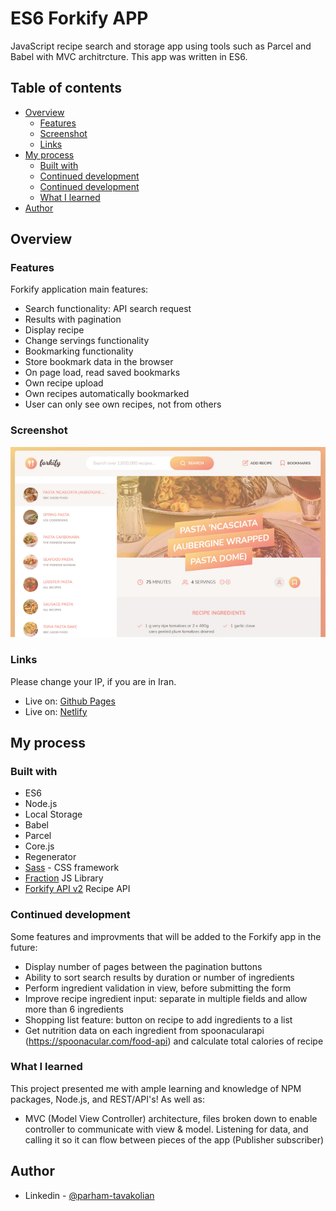 # ES6 Forkify APP

JavaScript recipe search and storage app using tools such as Parcel and Babel with MVC architrcture. This app was written in ES6.

## Table of contents

- [Overview](#overview)
  - [Features](#the-challenge)
  - [Screenshot](#screenshot)
  - [Links](#links)
- [My process](#my-process)
  - [Built with](#built-with)
  - [Continued development](#continued-development)
  - [Continued development](#continued-development)
  - [What I learned](#what-i-learned)
- [Author](#author)

## Overview

### Features

Forkify application main features:

- Search functionality: API search request
- Results with pagination
- Display recipe
- Change servings functionality
- Bookmarking functionality
- Store bookmark data in the browser
- On page load, read saved bookmarks
- Own recipe upload
- Own recipes automatically bookmarked
- User can only see own recipes, not from others

### Screenshot

![](./screenshot.png)

### Links

Please change your IP, if you are in Iran.

- Live on: [Github Pages](https://your-live-site-url.com)
- Live on: [Netlify](https://your-live-site-url.com)

## My process

### Built with

- ES6
- Node.js
- Local Storage
- Babel
- Parcel
- Core.js
- Regenerator
- [Sass](https://sass-lang.com/) - CSS framework
- [Fraction](https://github.com/infusion/Fraction.js) JS Library
- [Forkify API v2](https://forkify-api.herokuapp.com/v2) Recipe API

### Continued development

Some features and improvments that will be added to the Forkify app in the future:

- Display number of pages between the pagination buttons
- Ability to sort search results by duration or number of ingredients
- Perform ingredient validation in view, before submitting the form
- Improve recipe ingredient input: separate in multiple fields and allow more than 6 ingredients
- Shopping list feature: button on recipe to add ingredients to a list
- Get nutrition data on each ingredient from spoonacularapi (https://spoonacular.com/food-api) and calculate total calories of recipe

### What I learned

This project presented me with ample learning and knowledge of NPM packages, Node.js, and REST/API's! As well as:

- MVC (Model View Controller) architecture, files broken down to enable controller to communicate with view & model. Listening for data, and calling it so it can flow between pieces of the app (Publisher subscriber)

## Author

- Linkedin - [@parham-tavakolian](https://www.linkedin.com/in/parham-tavakolian/)
